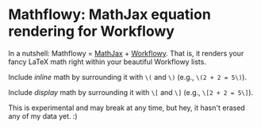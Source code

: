 Mathflowy: MathJax equation rendering for Workflowy
===================================================

In a nutshell: Mathflowy = [MathJax](http://www.mathjax.com) + [Workflowy](http://www.workflowy.com). That is, it renders your fancy LaTeX math right within your beautiful Workflowy lists.

Include _inline_ math by surrounding it with `\(` and `\)` (e.g., `\(2 + 2 = 5\)`).

Include _display_ math by surrounding it with `\[` and `\]` (e.g., `\[2 + 2 = 5\]`).

This is experimental and may break at any time, but hey, it hasn't erased any of my
data yet. :)
